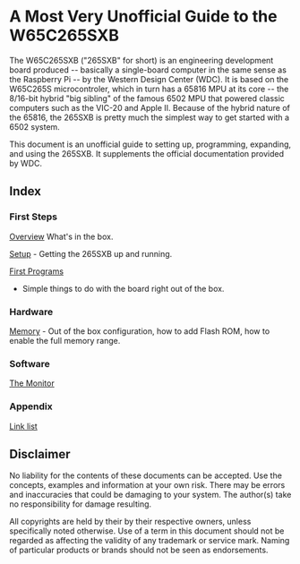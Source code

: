 # A Most Very Unofficial Guide to the W65C265SXB

The W65C265SXB ("265SXB" for short) is an engineering development board produced
-- basically a single-board computer in the same sense as the Raspberry Pi -- by
the Western Design Center (WDC). It is based on the W65C265S microcontroler,
which in turn has a 65816 MPU at its core -- the 8/16-bit hybrid "big sibling"
of the famous 6502 MPU that powered classic computers such as the VIC-20 and
Apple II. Because of the hybrid nature of the 65816, the 265SXB is pretty much
the simplest way to get started with a 6502 system.

This document is an unofficial guide to setting up, programming, expanding, and
using the 265SXB. It supplements the official documentation provided by WDC.

## Index

### First Steps

[Overview](https://github.com/scotws/265SXB-Guide/blob/master/overview.md)
What's in the box.

[Setup](https://github.com/scotws/265SXB-Guide/blob/master/setup.md) - Getting
the 265SXB up and running.

[First
Programs](https://github.com/scotws/265SXB-Guide/blob/master/simple_programs.md)
- Simple things to do with the board right out of the box.

### Hardware

[Memory](https://github.com/scotws/265SXB-Guide/blob/master/memory.md) - Out of
the box configuration, how to add Flash ROM, how to enable the full memory
range.


### Software

[The Monitor](https://github.com/scotws/265SXB-Guide/blob/master/monitor.md)


### Appendix

[Link list](https://github.com/scotws/265SXB-Guide/blob/master/links.md)


## Disclaimer 

No liability for the contents of these documents can be accepted. Use the
concepts, examples and information at your own risk. There may be errors and
inaccuracies that could be damaging to your system.  The author(s) take no
responsibility for damage resulting. 

All copyrights are held by their by their respective owners, unless specifically
noted otherwise. Use of a term in this document should not be regarded as
affecting the validity of any trademark or service mark. Naming of particular
products or brands should not be seen as endorsements.

